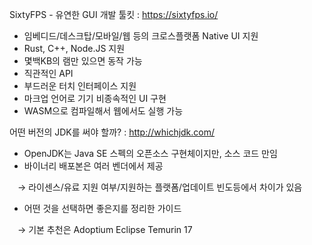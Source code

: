 SixtyFPS - 유연한 GUI 개발 툴킷 : https://sixtyfps.io/

- 임베디드/데스크탑/모바일/웹 등의 크로스플랫폼 Native UI 지원
- Rust, C++, Node.JS 지원
- 몇백KB의 램만 있으면 동작 가능
- 직관적인 API
- 부드러운 터치 인터페이스 지원
- 마크업 언어로 기기 비종속적인 UI 구현
- WASM으로 컴파일해서 웹에서도 실행 가능



어떤 버전의 JDK를 써야 할까? : http://whichjdk.com/

- OpenJDK는 Java SE 스펙의 오픈소스 구현체이지만, 소스 코드 만임
- 바이너리 배포본은 여러 벤더에서 제공

ㅤ→ 라이센스/유료 지원 여부/지원하는 플랫폼/업데이트 빈도등에서 차이가 있음

- 어떤 것을 선택하면 좋은지를 정리한 가이드

ㅤ→ 기본 추천은 Adoptium Eclipse Temurin 17

